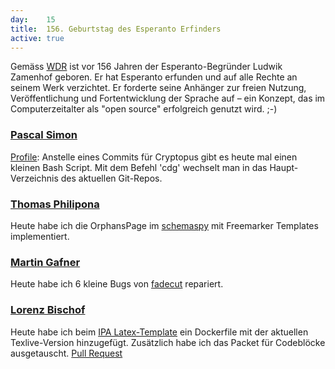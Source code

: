 ```yaml
---
day: 	15
title:	156. Geburtstag des Esperanto Erfinders
active: true
---
```


Gemäss [WDR](http://www1.wdr.de/themen/archiv/stichtag/stichtag3826.html) ist vor 156 Jahren der Esperanto-Begründer Ludwik Zamenhof geboren. Er hat Esperanto erfunden und auf alle Rechte an seinem Werk verzichtet. Er forderte seine Anhänger zur freien Nutzung, Veröffentlichung und Fortentwicklung der Sprache auf – ein Konzept, das im Computerzeitalter als "open source" erfolgreich genutzt wird. ;-)

### [Pascal Simon](https://github.com/psunix)
[Profile](https://github.com/psunix/profile): Anstelle eines Commits für Cryptopus gibt es heute mal einen kleinen Bash Script. Mit dem Befehl 'cdg' wechselt man in das Haupt-Verzeichnis des aktuellen Git-Repos.

### [Thomas Philipona](https://github.com/phil-pona)
Heute habe ich die OrphansPage im [schemaspy](https://github.com/drnoa/schemaspy) mit Freemarker Templates implementiert.

### [Martin Gafner](https://github.com/mgafner)
Heute habe ich 6 kleine Bugs von [fadecut](https://github.com/fadecut/fadecut) repariert.

### [Lorenz Bischof](https://github.com/lbischof)
Heute habe ich beim [IPA Latex-Template](https://github.com/phil-matti/ipa-latex-template) ein Dockerfile mit der aktuellen Texlive-Version hinzugefügt. Zusätzlich habe ich das Packet für Codeblöcke ausgetauscht. [Pull Request](https://github.com/phil-matti/ipa-latex-template/pull/5)
